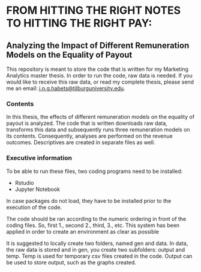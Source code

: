 # FROM HITTING THE RIGHT NOTES TO HITTING THE RIGHT PAY: 
## Analyzing the Impact of Different Remuneration Models on the Equality of Payout

This repository is meant to store the code that is written for my Marketing Analytics master thesis. In order to run the code, raw data is needed. If you would like to receive this raw data, or read my complete thesis, please send me an email: j.n.g.habets@tilburguniversity.edu.

### Contents
In this thesis, the effects of different remuneration models on the equality of payout is analyzed. The code that is written downloads raw data, transforms this data and subsequently runs three remuneration models on its contents. Consequently, analyses are performed on the revenue outcomes. Descriptives are created in separate files as well. 

### Executive information
To be able to run these files, two coding programs need to be installed:
- Rstudio
- Jupyter Notebook

In case packages do not load, they have to be installed prior to the execution of the code. 

The code should be ran according to the numeric ordering in front of the coding files. So, first 1., second 2., third, 3., etc. This system has been applied in order to create an environment as clear as possible 

It is suggested to locally create two folders, named gen and data. In data, the raw data is stored and in gen, you create two subfolders: output and temp. Temp is used for temporary csv files created in the code. Output can be used to store output, such as the graphs created.
